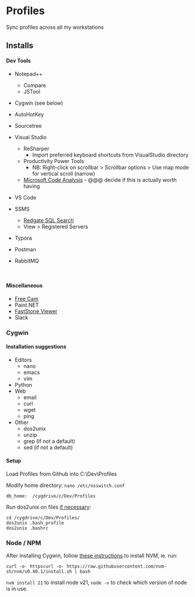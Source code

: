 # Profiles

Sync profiles across all my workstations


## Installs

#### Dev Tools

* Notepad++
	* Compare
	* JSTool
	
* Cygwin (see below)

* AutoHotKey

* Sourcetree

* Visual Studio
	* ReSharper
	  * Import preferred keyboard shortcuts from VisualStudio directory
	* Productivity Power Tools
		* NB: Right-click on scrollbar > Scrollbar options > Use map mode for vertical scroll (narrow)
	* [Microsoft Code Analysis](https://marketplace.visualstudio.com/items?itemName=VisualStudioPlatformTeam.MicrosoftCodeAnalysis2019) - @@@ decide if this is actually worth having
	
* VS Code

* SSMS

  * [Redgate SQL Search](https://www.red-gate.com/dynamic/products/sql-development/sql-search/download)
  * View > Registered Servers

* Typora

* Postman

* RabbitMQ

	​	
#### Miscellaneous

* [Free Cam](https://www.freescreenrecording.com/)
* Paint.NET
* [FastStone Viewer](https://www.faststone.org/)
* Slack


### Cygwin

#### Installation suggestions

* Editors
	* nano
	* emacs
	* vim
* Python
* Web
	* email
	* curl
	* wget
	* ping
* Other
	* dos2unix
	* unzip
	* grep (if not a default)
	* sed (if not a default)


#### Setup

Load Profiles from Github into C:\Dev\Profiles

Modify home directory:
`nano /etc/nsswitch.conf`

```db_home:  /cygdrive/c/Dev/Profiles```

Run dos2unix on files [if necessary](https://stackoverflow.com/questions/11616835/r-command-not-found-bashrc-bash-profile):

```
cd /cygdrive/c/Dev/Profiles/
dos2unix .bash_profile
dos2unix .bashrc
```

### Node / NPM

After installing Cygwin, follow [these instructions](https://github.com/nvm-sh/nvm?tab=readme-ov-file#intro) to install NVM, ie. run:

`curl -o- httpscurl -o- https://raw.githubusercontent.com/nvm-sh/nvm/v0.40.1/install.sh | bash`

`nvm install 21` to install node v21, `node -v` to check which version of node is in use.
